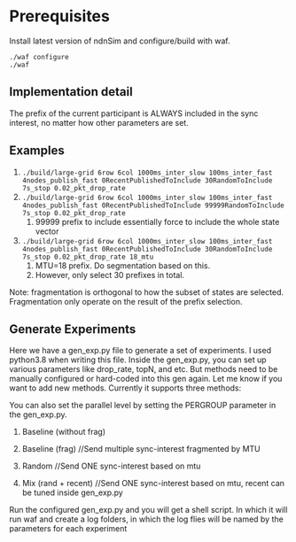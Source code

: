 Prerequisites
=============

Install latest version of ndnSim and configure/build with waf.

```
./waf configure
./waf
```

## Implementation detail
The prefix of the current participant is ALWAYS included in the sync interest, no matter how other parameters are set.

## Examples
1. ``./build/large-grid 6row 6col 1000ms_inter_slow 100ms_inter_fast 4nodes_publish_fast 0RecentPublishedToInclude 30RandomToInclude 7s_stop 0.02_pkt_drop_rate``
2. ``./build/large-grid 6row 6col 1000ms_inter_slow 100ms_inter_fast 4nodes_publish_fast 0RecentPublishedToInclude 99999RandomToInclude 7s_stop 0.02_pkt_drop_rate``
   1. 99999 prefix to include essentially force to include the whole state vector
3. ``./build/large-grid 6row 6col 1000ms_inter_slow 100ms_inter_fast 4nodes_publish_fast 0RecentPublishedToInclude 30RandomToInclude 7s_stop 0.02_pkt_drop_rate 18_mtu``
   1. MTU=18 prefix. Do segmentation based on this.
   2. However, only select 30 prefixes in total. 

Note: fragmentation is orthogonal to how the subset of states are selected. Fragmentation only operate on the result of the prefix selection.


## Generate Experiments

Here we have a gen_exp.py file to generate a set of experiments. I used python3.8 when writing this file.
Inside the gen_exp.py, you can set up various parameters like drop_rate, topN, and etc. But methods need to be manually configured or hard-coded into this gen again. Let me know if you want to add new methods. Currently it supports three methods:

You can also set the parallel level by setting the PERGROUP parameter in the gen_exp.py.

1) Baseline (without frag)

2) Baseline (frag) //Send multiple sync-interest fragmented by MTU

3) Random  //Send ONE sync-interest based on mtu

4) Mix (rand + recent) //Send ONE sync-interest based on mtu, recent can be tuned inside gen_exp.py

Run the configured gen_exp.py and you will get a shell script. In which it will run waf and create a log folders, in which the log flies will be named by the parameters for each experiment
